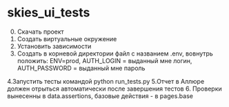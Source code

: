 # skies_ui_tests
0. Скачать проект
1. Создать виртуальные окружение
2. Установить зависимости
3. Создать в корневой директории файл с названием .env, вовнутрь положить: ENV=prod, AUTH_LOGIN =  выданный мне логин, AUTH_PASSWORD = выданный мне пароль

4.Запустить тесты командой python run_tests.py
5.Отчет в Аллюре должен отрыться автоматически после завершения тестов
6. Проверки вынесенны в data.assertions, базовые действия - в pages.base
